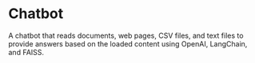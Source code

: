 # Chatbot
A chatbot that reads documents, web pages, CSV files, and text files to provide answers based on the loaded content using OpenAI, LangChain, and FAISS.
